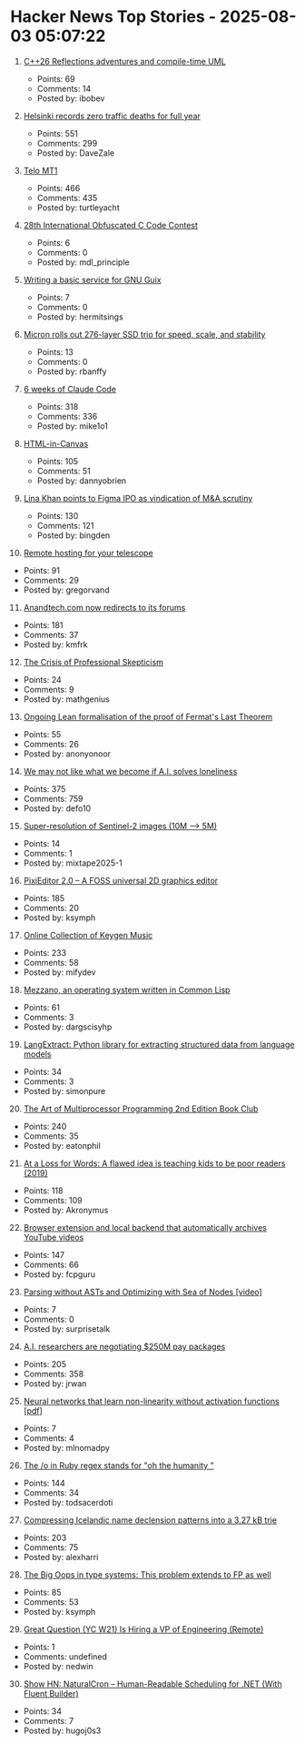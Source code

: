 # Hacker News Top Stories - 2025-08-03 05:07:22

1. [C++26 Reflections adventures and compile-time UML](https://www.reachablecode.com/2025/07/31/c26-reflections-adventures-compile-time-uml/)
   - Points: 69
   - Comments: 14
   - Posted by: ibobev

2. [Helsinki records zero traffic deaths for full year](https://www.helsinkitimes.fi/finland/finland-news/domestic/27539-helsinki-records-zero-traffic-deaths-for-full-year.html)
   - Points: 551
   - Comments: 299
   - Posted by: DaveZale

3. [Telo MT1](https://www.telotrucks.com/)
   - Points: 466
   - Comments: 435
   - Posted by: turtleyacht

4. [28th International Obfuscated C Code Contest](https://www.ioccc.org/2024/index.html)
   - Points: 6
   - Comments: 0
   - Posted by: mdl_principle

5. [Writing a basic service for GNU Guix](https://tannerhoelzel.com/gnu-shepherd-simple-service.html)
   - Points: 7
   - Comments: 0
   - Posted by: hermitsings

6. [Micron rolls out 276-layer SSD trio for speed, scale, and stability](https://blocksandfiles.com/2025/07/30/micron-three-276-layer-ssds/)
   - Points: 13
   - Comments: 0
   - Posted by: rbanffy

7. [6 weeks of Claude Code](https://blog.puzzmo.com/posts/2025/07/30/six-weeks-of-claude-code/)
   - Points: 318
   - Comments: 336
   - Posted by: mike1o1

8. [HTML-in-Canvas](https://github.com/WICG/html-in-canvas)
   - Points: 105
   - Comments: 51
   - Posted by: dannyobrien

9. [Lina Khan points to Figma IPO as vindication of M&A scrutiny](https://techcrunch.com/2025/08/02/lina-khan-points-to-figma-ipo-as-vindication-for-ma-scrutiny/)
   - Points: 130
   - Comments: 121
   - Posted by: bingden

10. [Remote hosting for your telescope](https://www.sierra-remote.com/)
   - Points: 91
   - Comments: 29
   - Posted by: gregorvand

11. [Anandtech.com now redirects to its forums](https://forums.anandtech.com/)
   - Points: 181
   - Comments: 37
   - Posted by: kmfrk

12. [The Crisis of Professional Skepticism](https://mitchhorowitz.substack.com/p/the-crisis-of-professional-skepticism)
   - Points: 24
   - Comments: 9
   - Posted by: mathgenius

13. [Ongoing Lean formalisation of the proof of Fermat's Last Theorem](https://github.com/ImperialCollegeLondon/FLT)
   - Points: 55
   - Comments: 26
   - Posted by: anonyonoor

14. [We may not like what we become if A.I. solves loneliness](https://www.newyorker.com/magazine/2025/07/21/ai-is-about-to-solve-loneliness-thats-a-problem)
   - Points: 375
   - Comments: 759
   - Posted by: defo10

15. [Super-resolution of Sentinel-2 images (10M –> 5M)](https://github.com/Topping1/L1BSR-GUI)
   - Points: 14
   - Comments: 1
   - Posted by: mixtape2025-1

16. [PixiEditor 2.0 – A FOSS universal 2D graphics editor](https://pixieditor.net/blog/2025/07/30/20-release/)
   - Points: 185
   - Comments: 20
   - Posted by: ksymph

17. [Online Collection of Keygen Music](https://keygenmusic.tk)
   - Points: 233
   - Comments: 58
   - Posted by: mifydev

18. [Mezzano, an operating system written in Common Lisp](https://github.com/froggey/Mezzano)
   - Points: 61
   - Comments: 3
   - Posted by: dargscisyhp

19. [LangExtract: Python library for extracting structured data from language models](https://github.com/google/langextract)
   - Points: 34
   - Comments: 3
   - Posted by: simonpure

20. [The Art of Multiprocessor Programming 2nd Edition Book Club](https://eatonphil.com/2025-art-of-multiprocessor-programming.html)
   - Points: 240
   - Comments: 35
   - Posted by: eatonphil

21. [At a Loss for Words: A flawed idea is teaching kids to be poor readers (2019)](https://www.apmreports.org/episode/2019/08/22/whats-wrong-how-schools-teach-reading)
   - Points: 118
   - Comments: 109
   - Posted by: Akronymus

22. [Browser extension and local backend that automatically archives YouTube videos](https://github.com/andrewarrow/starchive)
   - Points: 147
   - Comments: 66
   - Posted by: fcpguru

23. [Parsing without ASTs and Optimizing with Sea of Nodes  [video]](https://www.youtube.com/watch?v=NxiKlnUtyio)
   - Points: 7
   - Comments: 0
   - Posted by: surprisetalk

24. [A.I. researchers are negotiating $250M pay packages](https://www.nytimes.com/2025/07/31/technology/ai-researchers-nba-stars.html)
   - Points: 205
   - Comments: 358
   - Posted by: jrwan

25. [Neural networks that learn non-linearity without activation functions [pdf]](https://www.tahabouhsine.com/nmn/assets/deep_learning_two_point_o_point_one.pdf)
   - Points: 7
   - Comments: 4
   - Posted by: mlnomadpy

26. [The /o in Ruby regex stands for "oh the humanity "](https://jpcamara.com/2025/08/02/the-o-in-ruby-regex.html)
   - Points: 144
   - Comments: 34
   - Posted by: todsacerdoti

27. [Compressing Icelandic name declension patterns into a 3.27 kB trie](https://alexharri.com/blog/icelandic-name-declension-trie)
   - Points: 203
   - Comments: 75
   - Posted by: alexharri

28. [The Big Oops in type systems: This problem extends to FP as well](https://danieltan.weblog.lol/2025/07/the-big-oops-in-type-systems-this-problem-extends-to-fp-as-well)
   - Points: 85
   - Comments: 53
   - Posted by: ksymph

29. [Great Question (YC W21) Is Hiring a VP of Engineering (Remote)](https://www.ycombinator.com/companies/great-question/jobs/ONBQUqe-vp-of-engineering)
   - Points: 1
   - Comments: undefined
   - Posted by: nedwin

30. [Show HN: NaturalCron – Human-Readable Scheduling for .NET (With Fluent Builder)](https://github.com/hugoj0s3/NaturalCron)
   - Points: 34
   - Comments: 7
   - Posted by: hugoj0s3

